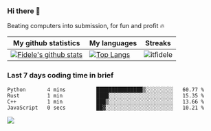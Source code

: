 ### Hi there 👋
<p>Beating computers into submission, for fun and profit 🔥</p>

|My github statistics|My languages|Streaks|
|-|-|-|
|[![Fidele's github stats](https://github-readme-stats.vercel.app/api?username=itfidele&count_private=true&show_icons=true&theme=dark&hide_title=true)](https://github.com/itfidele)|[![Top Langs](https://github-readme-stats.vercel.app/api/top-langs/?username=itfidele&show_icons=true&langs_count=10&theme=dark&layout=compact&hide_title=true)](https://github.com/itfidele)|![itfidele](https://github-readme-streak-stats.herokuapp.com/?user=itfidele&theme=dark)

### Last 7 days coding time in brief
<!--START_SECTION:waka-->

```text
Python       4 mins          ███████████████▒░░░░░░░░░   60.77 %
Rust         1 min           ████░░░░░░░░░░░░░░░░░░░░░   15.35 %
C++          1 min           ███▒░░░░░░░░░░░░░░░░░░░░░   13.66 %
JavaScript   0 secs          ██▓░░░░░░░░░░░░░░░░░░░░░░   10.21 %
```

<!--END_SECTION:waka-->

![](https://komarev.com/ghpvc/?username=itfidele)
